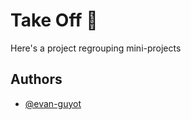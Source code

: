 # Take Off 🚀

Here's a project regrouping mini-projects

## Authors

- [@evan-guyot](https://github.com/evan-guyot)
